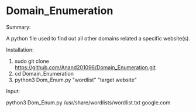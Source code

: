 # Domain_Enumeration

Summary:

A python file used to find out all other domains related a specific website(s).

Installation:

1) sudo git clone https://github.com/Anand201096/Domain_Enumeration.git
2) cd Domain_Enumeration
3) python3 Dom_Enum.py "wordlist" "target website"

Input:

python3 Dom_Enum.py /usr/share/wordlists/wordlist.txt google.com
